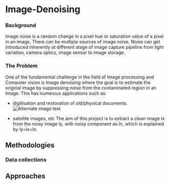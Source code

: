 # Image-Denoising

### Background
Image noise is a random change in a pixel hue or saturation value of a pixel in an image. There can be multiple sources of image noise. Noise can get introduced inherently at different stage of image capture pipeline from light variation, camera optics, image sensor to image storage.

### The Problem
One of the fundamental challenge in the field of Image processing and Computer vision is Image denoising where the goal is to estimate the original image by suppressing noise from the contaminated region in an Image. This has numerous applications such as:
* digitisation and restoration of old/physical documents.
![Alternate image text](https://www.google.com/url?sa=i&source=images&cd=&cad=rja&uact=8&ved=2ahUKEwi3-NTD1e_lAhWFl-AKHcHID3IQjRx6BAgBEAQ&url=%2Furl%3Fsa%3Di%26source%3Dimages%26cd%3D%26ved%3D%26url%3Dhttps%253A%252F%252Fstackoverflow.com%252Fquestions%252F49966082%252Fhow-to-remove-pepper-noise-from-a-non-handwritten-scanned-document-tif-in-matl%26psig%3DAOvVaw3GHYNO8RpDDWS6V754MyiK%26ust%3D1574025855446531&psig=AOvVaw3GHYNO8RpDDWS6V754MyiK&ust=1574025855446531)

* satellite images, etc
The aim of this project is to extract a clean image Ix from the noisy image Iy, with noisy component as In, which is explained by Iy=Ix+In.

## Methodologies

### Data collections

## Approaches


